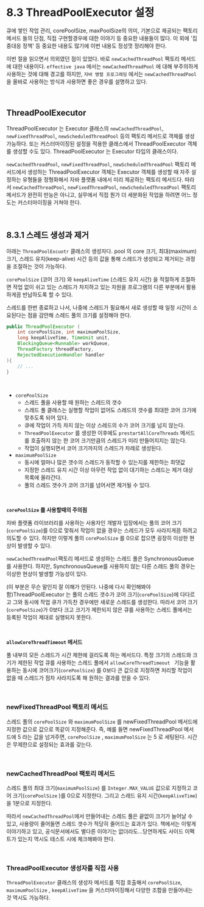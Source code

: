 # 8.3 ThreadPoolExecutor 설정

큐에 쌓인 작업 관리, corePoolSize, maxPoolSize의 의미, 기본으로 제공되는 팩토리 메서드 들의 단점, 직접 구현할경우에 대한 이야기 등 중요한 내용들이 많다. 이 외에 '집중대응 정책' 등 중요한 내용도 많기에 이번 내용도 정성껏 정리해야 한다.<br>

이번 절을 읽으면서 의외였던 점이 있었다. 바로 `newCachedThreadPool` 팩토리 메서드에 대한 내용이다. `effective java` 에서는 `newCachedThreadPool` 에 대해 부주의하게 사용하는 것에 대해 경고를 하지만, `자바 병렬 프로그래밍` 에서는 `newCachedThreadPool` 을 올바로 사용하는 방식과 사용하면 좋은 경우를 설명하고 있다.<br>

<br>

## ThreadPoolExecutor

ThreadPoolExecutor 는 Executor 클래스의 `newCachedThreadPool`, `newFixedThreadPool`, `newScheduledThreadPool` 등의 팩토리 메서드로 객체를 생성 가능하다. 또는 커스터마이징된 설정을 적용한 클래스에서 ThreadPoolExecutor 객체를 생성할 수도 있다. ThreadPoolExecutor 는 Executor 타입의 클래스이다. <br>

`newCachedThreadPool`, `newFixedThreadPool`, `newScheduledThreadPool` 팩토리 메서드에서 생성하는 ThreadPoolExecutor 객체는 Executor 객체를 생성할 때 자주 설정하는 유형들을 정형화해서 자바 플랫폼 내에서 미리 제공하는 팩토리 메서드다. 따라서 `newCachedThreadPool`, `newFixedThreadPool`, `newScheduledThreadPool`  팩토리 메서드가 완전히 만능은 아니고, 실무에서 직접 뭔가 더 세분화된 작업을 하려면 어느 정도는 커스터마이징을 거쳐야 한다.<br>

<br>

## 8.3.1 스레드 생성과 제거

아래는 `ThreadPoolExcuotr` 클래스의 생성자다. pool 의 core 크기, 최대(maximum) 크기, 스레드 유지(keep-alive) 시간 등의 값을 통해 스레드가 생성되고 제거되는 과정을 조절하는 것이 가능하다.

`corePoolSize` (코어 크기) 와 `keepAliveTime` (스레드 유지 시간) 을 적절하게 조절하면 작업 없이 쉬고 있는 스레드가 차지하고 있는 자원을 프로그램의 다른 부분에서 활용하게끔 반납하도록 할 수 있다. 

스레드를 한번 종료하고 나서, 나중에 스레드가 필요해서 새로 생성할 때 일정 시간이 소요된다는 점을 감안해 스레드 풀의 크기를 설정해야 한다. 

```java
public ThreadPoolExecutor (
    int corePoolSize, int maximumPoolSize,
    long keepAliveTime, TimeUnit unit,
    BlockingQueue<Runnable> workQueue,
    ThreadFactory threadFactory,
    RejectedExecutionHandler handler
){
    // ...
}
```

<br>

- `corePoolSize`
  - 스레드 풀을 사용할 때 원하는 스레드의 갯수
  - 스레드 풀 클래스는 실행할 작업이 없어도 스레드의 갯수를 최대한 코어 크기에 맞추도록 되어 있다.
  - 큐에 작업이 가득 차지 않는 이상 스레드의 수가 코어 크기를 넘지 않는다.
  - `ThreadPoolExecutor` 를 생성한 이후에도 `prestartAllCoreThreads` 메서드를 호출하지 않는 한 코어 크기만큼의 스레드가 미리 만들어지지는 않는다.
  - 작업이 실행되면서 코어 크기까지의 스레드가 차례로 생성된다.
- `maximumPoolSize`
  - 동시에 얼마나 많은 갯수의 스레드가 동작할 수 있는지를 제한하는 최댓값
  - 지정한 스레드 유지 시간 이상 아무런 작업 없이 대기하는 스레드는 제거 대상 목록에 올라간다.
  - 풀의 스레드 갯수가 코어 크기를 넘어서면 제거될 수 있다.

<br>

**`corePoolSize` 를 사용할때의 주의점**<br>

자바 플랫폼 라이브러리를 사용하는 사용자인 개발자 입장에서는 풀의 코어 크기(`corePoolSize`)를 0으로 맞춰서 작업이 없을 경우는 스레드가 모두 사라지게끔 하려고 의도할 수 있다. 하지만 이렇게 풀의 `corePoolSize` 를 0으로 잡으면 굉장히 이상한 현상이 발생할 수 있다. 

`newCachedThreadPool`팩토리 메서드로 생성하는 스레드 풀은 SynchronousQueue 를 사용한다. 하지만, SynchronousQueue를 사용하지 않는 다른 스레드 풀의 경우는 이상한 현상이 발생할 가능성이 있다.

(이 부분은 무슨 말인지 잘 이해가 안된다. 나중에 다시 확인해봐야 함)ThreadPoolExecutor 는 풀의 스레드 갯수가 코어 크기(`corePoolSize`)에 다다르고 그와 동시에 작업 큐가 가득찬 경우에만 새로운 스레드를 생성한다. 따라서 코어 크기(`corePoolSize`)가 0보다 크고 크기가 제한되지 않은 큐를 사용하는 스레드 풀에서는 등록된 작업이 제대로 실행되지 못한다.<br>

<br>

**`allowCoreThreadTimeout` 메서드**<br>

풀 내부의 모든 스레드가 시간 제한에 걸리도록 하는 메서드다. 특정 크기의 스레드와 크기가 제한된 작업 큐를 사용하는 스레드 풀에서 `allowCoreThreadTimeout ` 기능을 활용하는 동시에 코어크기(`corePoolSize`) 를 0보다 큰 값으로 지정하면 처리할 작업이 없을 때 스레드가 점차 사라지도록 해 원하는 결과를 얻을 수 있다.<br>

<br>

### newFixedThreadPool 팩토리 메서드

스레드 풀의 `corePoolSize` 와 `maximumPoolSize` 를 newFixedThreadPool 메서드에 지정한 값으로 값으로 똑같이 지정해준다. 즉, 예를 들면 newFixedThreadPool 메서드에 5 라는 값을 넘겨주면, `corePoolSize` , `maximumPoolSize` 는 5 로 세팅된다. 시간은 무제한으로 설정되는 효과를 갖는다.

<br>

### newCachedThreadPool 팩토리 메서드

스레드 풀의 최대 크기(`maximumPoolSize`) 를 `Integer.MAX_VALUE` 값으로 지정하고 코어 크기(`corePoolSize` )를 0으로 지정한다. 그리고 스레드 유지 시간(`keepAliveTime`)을 1분으로 지정한다.<br>

따라서 `newCachedThreadPool`에서 만들어내는 스레드 풀은 끝없이 크기가 늘어날 수 있고, 사용량이 줄어들면 스레드 갯수가 적당히 줄어드는 효과가 있다. 책에서는 이렇게 이야기하고 있고, 공식문서에서도 별다른 이야기는 없더라도...당연하게도 사이드 이펙트가 있는지 역시도 테스트 시에 체크해봐야 한다.<br>

<br>

### ThreadPoolExecutor 생성자를 직접 사용

`ThreadPoolExecutor` 클래스의 생성자 메서드를 직접 호출해서 `corePoolSize`, `maximumPoolSize` , `keepAliveTime` 을 커스터마이징해서 다양한 조합을 만들어내는 것 역시도 가능하다.<br>

<br>













